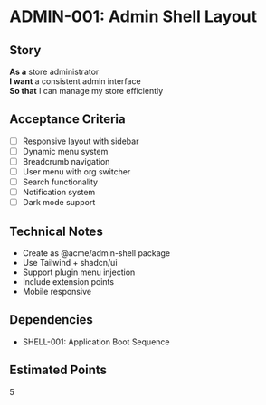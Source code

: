 # ADMIN-001: Admin Shell Layout

## Story
**As a** store administrator  
**I want** a consistent admin interface  
**So that** I can manage my store efficiently

## Acceptance Criteria
- [ ] Responsive layout with sidebar
- [ ] Dynamic menu system
- [ ] Breadcrumb navigation
- [ ] User menu with org switcher
- [ ] Search functionality
- [ ] Notification system
- [ ] Dark mode support

## Technical Notes
- Create as @acme/admin-shell package
- Use Tailwind + shadcn/ui
- Support plugin menu injection
- Include extension points
- Mobile responsive

## Dependencies
- SHELL-001: Application Boot Sequence

## Estimated Points
5